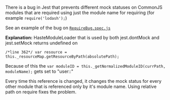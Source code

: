 There is a bug in Jest that prevents different mock statuses on CommonJS modules that are required 
using just the module name for requiring (for example `require('lodash');`)

See an example of the bug on [`RequireBug.spec.js`](client/scripts/__tests__/RequireBug.spec.js)

**Explanation:**
HasteModuleLoader that is used by both jest.dontMock and jest.setMock returns undefined on

```
/*line 362*/ var resource = this._resourceMap.getResourceByPath(absolutePath);
```

Because of this the `var moduleID = this._getNormalizedModuleID(currPath, moduleName);`
gets set to "user::"

Every time this reference is changed, it changes the mock status for every other module
that is referenced only by it's module name. Using relative path on require fixes the problem.